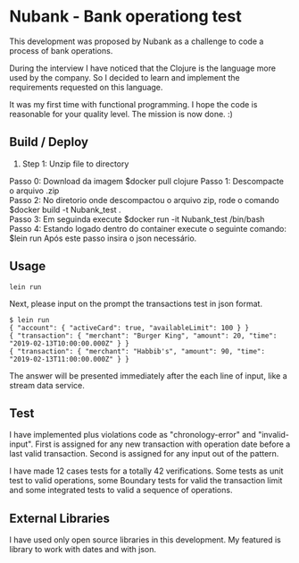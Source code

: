 # Nubank - Bank operationg test

This development was proposed by Nubank as a challenge to code a process of bank operations.

During the interview I have noticed that the Clojure is the language more used by the company. So I decided to learn and implement the requirements requested on this language.

It was my first time with functional programming. I hope the code is reasonable for your quality level. The mission is now done. :)


## Build / Deploy

1. Step 1: Unzip file to directory

Passo 0:  Download da imagem $docker pull clojure
Passo 1:  Descompacte o arquivo .zip  
Passo 2:  No diretorio onde descompactou o arquivo zip, rode o comando $docker build -t Nubank_test .  
Passo 3:  Em seguinda execute $docker run -it Nubank_test /bin/bash  
Passo 4:  Estando logado dentro do container execute o seguinte comando:   
          $lein run  Após este passo insira o json necessário.

## Usage

`lein run`

Next, please input on the prompt the transactions test in json format.

```
$ lein run
{ "account": { "activeCard": true, "availableLimit": 100 } }
{ "transaction": { "merchant": "Burger King", "amount": 20, "time": "2019-02-13T10:00:00.000Z" } }
{ "transaction": { "merchant": "Habbib's", "amount": 90, "time": "2019-02-13T11:00:00.000Z" } }

```

The answer will be presented immediately after the each line of input, like a stream data service.

## Test

I have implemented plus violations code as "chronology-error" and "invalid-input". First is assigned for any new transaction with operation date before a last valid transaction.  Second is assigned for any input out of the pattern.

I have made 12 cases tests for a totally 42 verifications. Some tests as unit test to valid operations, some Boundary tests for valid the transaction limit  and some integrated tests to valid a sequence of operations.

## External Libraries

I have used only open source libraries in this development. My featured is library to work with dates and with json.

